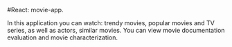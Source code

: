 #React: movie-app.

<div>In this application you can watch: trendy movies, popular movies and TV series, as well as actors, similar movies. You can view movie documentation evaluation and movie characterization.
</div>
